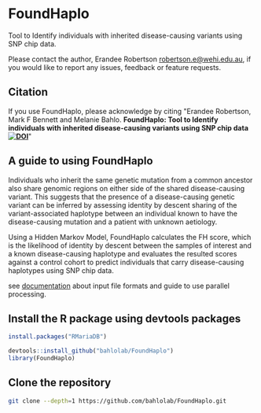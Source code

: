 # FoundHaplo

Tool to Identify individuals with inherited disease-causing variants using SNP chip data.

Please contact the author, Erandee Robertson robertson.e@wehi.edu.au, if you would like to report any issues, feedback or feature requests.

## Citation
If you use FoundHaplo, please acknowledge by citing "Erandee Robertson, Mark F Bennett and Melanie Bahlo. **FoundHaplo: Tool to Identify individuals with inherited disease-causing variants using SNP chip data [![DOI](https://zenodo.org/badge/DOI/10.5281/zenodo.8180852.svg)](https://doi.org/10.5281/zenodo.8180852)**"

## A guide to using FoundHaplo

Individuals who inherit the same genetic mutation from a common ancestor also share genomic regions on either side of the shared disease-causing variant. This suggests that the presence of a disease-causing genetic variant can be inferred by assessing identity by descent sharing of the variant-associated haplotype between an individual known to have the disease-causing mutation and a patient with unknown aetiology. 

Using a Hidden Markov Model, FoundHaplo calculates the FH score, which is the likelihood of identity by descent between the samples of interest and a known disease-causing haplotype and evaluates the resulted scores against a control cohort to predict individuals that carry disease-causing haplotypes using SNP chip data. 

see [documentation](https://github.com/bahlolab/FoundHaplo/blob/main/Documentation/Guide%20to%20run%20FoundHaplo.md) about input file formats and guide to use parallel processing.


## Install the R package using devtools packages

```R
install.packages("RMariaDB")
```
```R
devtools::install_github("bahlolab/FoundHaplo")
library(FoundHaplo)
```

## Clone the repository
```bash
git clone --depth=1 https://github.com/bahlolab/FoundHaplo.git
```
